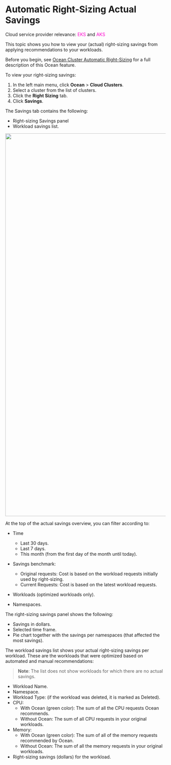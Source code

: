 <meta name="robots" content="noindex">

#  Automatic Right-Sizing Actual Savings

Cloud service provider relevance: <font color="#FC01CC">EKS</font> and <font color="#FC01CC">AKS</font>

This topic shows you how to view your (actual) right-sizing savings from applying recommendations to your workloads.

Before you begin, see [Ocean Cluster Automatic Right-Sizing](https://docs.spot.io/ocean/features/ocean-cluster-right-sizing-tab) for a full description of this Ocean feature.

To view your right-sizing savings: 

1. In the left main menu, click **Ocean** > **Cloud Clusters**.
2. Select a cluster from the list of clusters.
3. Click the **Right Sizing** tab.  
4. Click **Savings**. 

The Savings tab contains the following:  

*  Right-sizing Savings panel
*  Workload savings list.

 <img width="1200" src="https://github.com/user-attachments/assets/9bb38bde-1fb1-4313-9efa-1c1ea4e2778a" />

At the top of the actual savings overview, you can filter according to:

* Time
  * Last 30 days.
  * Last 7 days.
  * This month (from the first day of the month until today).
 
* Savings benchmark:
  * Original requests: Cost is based on the workload requests initially used by right-sizing.
  * Current Requests: Cost is based on the latest workload requests.
 
* Workloads (optimized workloads only).
* Namespaces.
 
The right-sizing savings panel shows the following:
* Savings in dollars.
* Selected time frame.
* Pie chart together with the savings per namespaces (that affected the most savings).

The workload savings list shows your actual right-sizing savings per workload.
These are the workloads that were optimized based on automated and manual recommendations:
>**Note**: The list does not show workloads for which there are no actual savings. 
* Workload Name.
* Namespace.
* Workload Type: (if the workload was deleted, it is marked as Deleted).
* CPU:
  * With Ocean (green color): The sum of all the CPU requests Ocean recommends.
  * Without Ocean: The sum of all CPU requests in your original workloads.
* Memory:
  * With Ocean (green color): The sum of all of the memory requests recommended by Ocean.
  * Without Ocean: The sum of all the memory requests in your original workloads.
* Right-sizing savings (dollars) for the workload.

  

 
 
  
